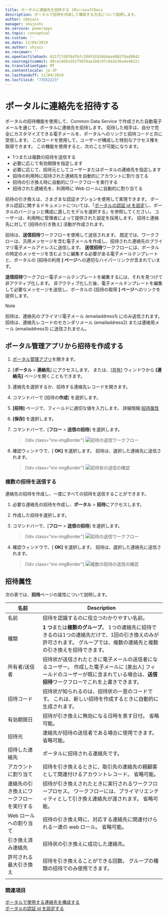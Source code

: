 ```yaml
---
title: ポータルに連絡先を招待する |MicrosoftDocs
description: ポータルで招待を作成して構成する方法について説明します。
author: sbmjais
manager: shujoshi
ms.service: powerapps
ms.topic: conceptual
ms.custom: ''
ms.date: 11/04/2019
ms.author: shjais
ms.reviewer: ''
ms.openlocfilehash: 631f17d9764fbfc209fd193ddabe4882f8ad8042
ms.sourcegitcommit: d9cecdd5a35279d78aa1b6c9fc642e36a4e4612c
ms.translationtype: MT
ms.contentlocale: ja-JP
ms.lasthandoff: 11/04/2019
ms.locfileid: "73552223"
---
```

# <a name="invite-contacts-to-your-portals"></a>ポータルに連絡先を招待する

ポータルの招待機能を使用して、Common Data Service で作成された自動電子メールを通じて、ポータルに連絡先を招待します。 招待した相手は、自分で完全にカスタマイズできる電子メールを、ポータルへのリンクと招待コードと共に受信します。 このコードを使用して、ユーザーが構成した特別なアクセス権を取得できます。 この機能を使用すると、次のことが可能になります。

- 1つまたは複数の招待を送信する
-   必要に応じて有効期限を指定します
-   必要に応じて、招待元としてユーザーまたはポータルの連絡先を指定します
-   招待の利用時に招待された連絡先を自動的にアカウントに割り当てる
-   招待の引き換え時に自動的にワークフローを実行する
-   招待された連絡先を、利用時に Web ロールに自動的に割り当てる

招待の引き換えは、さまざまな認証オプションを使用して実現できます。 ポータル認証に関するドキュメントについては、「[ポータルの認証 id を設定](set-authentication-identity.md)し、ポータルのバージョンと構成に適したモデルを選択する」を参照してください。 ユーザーは、利用時に管理者によって提供された設定を採用します。 招待と連絡先に対して [招待の引き換え] 活動が作成されます。

招待は、**送信招待**ワークフローを使用して送信されます。 既定では、ワークフローは、汎用メッセージを含む電子メールを作成し、招待された連絡先のプライマリ電子メールアドレスに送信します。 **送信招待**ワークフローには、ポータルの特定のメッセージを含むように編集する必要がある電子メールテンプレートと、ポータルの [招待の利用 **] ページ**への適切なハイパーリンクが含まれています。

**送信招待**ワークフロー電子メールテンプレートを編集するには、それを見つけて非アクティブ化します。 非アクティブ化した後、電子メールテンプレートを編集して必要なメッセージを送信し、ポータルの [招待の取得 **] ページ**へのリンクを提供します。

> [!NOTE]
> 招待は、連絡先のプライマリ電子メール (emailaddress1) にのみ送信されます。 招待は、連絡先レコードのセカンダリメール (emailaddress2) または連絡用メール (emailaddress3) に送信されません。

## <a name="create-invitations-from-portal-management-app"></a>ポータル管理アプリから招待を作成する

1.  [ポータル管理アプリ](configure-portal.md)を開きます。

2.  [**ポータル** > **連絡先**] にアクセスします。
    または、[[共有](../manage-existing-portals.md#share)] ウィンドウから **[連絡先]** ページを開くこともできます。 

3.  連絡先を選択するか、招待する連絡先レコードを開きます。

4.  コマンドバーで [招待の**作成**] を選択します。

5.  **[招待]** ページで、フィールドに適切な値を入力します。 詳細情報:[招待属性](#invitation-attributes)

6.  **[保存]** を選択します。

7.  コマンドバーで、[**フロー** > **送信の招待**] を選択します。

    > [!div class="mx-imgBorder"]
    > ![招待の送信ワークフロー](../media/send-invitation-portal-app.png "招待の送信ワークフロー")

8.  確認ウィンドウで、[ **OK]** を選択します。 招待は、選択した連絡先に送信されます。

    > [!div class="mx-imgBorder"]
    > ![招待状の送信の確認](../media/confirm-invitation-portal-app.png "招待状の送信の確認")

### <a name="send-multiple-invitations"></a>複数の招待を送信する

連絡先の招待を作成し、一度にすべての招待を送信することができます。

1.  必要な連絡先の招待を作成し、**ポータル** > **招待**にアクセスします。

2.  作成した招待を選択します。

3.  コマンドバーで、[**フロー** > **送信の招待**] を選択します。

    > [!div class="mx-imgBorder"]
    > ![招待の送信ワークフロー](../media/send-invitation-portal-app.png "招待の送信ワークフロー")

4.  確認ウィンドウで、[ **OK]** を選択します。 招待は、選択した連絡先に送信されます。

    > [!div class="mx-imgBorder"]
    > ![複数の招待の送信の確認](../media/confirm-multiple-invites-portal-app.png "複数の招待の送信の確認")

## <a name="invitation-attributes"></a>招待属性

次の表では、**招待**ページの属性について説明します。


|  名前    |    Description    |
|-------|------------|
|                 名前                  |                                                                                                      招待を認識するのに役立つわかりやすい名前。                                                                                                      |
|                 種類                  |                                             **1 つ**または**複数のグループ**。 1つの連絡先に招待できるのは1つの連絡先だけで、1回の引き換えのみが許可されます。 グループでは、複数の連絡先と複数の引き換えを招待できます。                                              |
|             所有者/送信者              | 招待状が送信されたときに電子メールの送信者になるユーザー。 作成した電子メールに [差出人] フィールドのユーザーが既に含まれている場合は、**送信招待**ワークフローでこれを上書きできます。 |
|            招待コード            |                                                                 招待状が知られるのは、招待状の一意のコードです。 これは、新しい招待を作成するときに自動的に生成されます。                                                                  |
|              有効期限日              |                                                                                     招待が引き換えに無効になる日時を表す日付。 省略可能。                                                                                     |
|                招待元                |                                                                                               連絡先が招待の送信者である場合に使用できます。 省略可能。                                                                                                |
|          招待した連絡先           |                                                                                                             ポータルに招待される連絡先です。                                                                                                              |
|           アカウントに割り当て           |                                                                        招待を引き換えるときに、取引先の連絡先の親顧客として関連付けるアカウントレコード。 省略可能。                                                                        |
| 連絡先の引き換えにワークフローを実行する |                                                         招待が引き換えされたときに実行されるワークフロープロセス。 ワークフローには、プライマリエンティティとして引き換え連絡先が渡されます。 省略可能。                                                          |
|          Web ロールへの割り当て          |                                                                               招待の引き換え時に、対応する連絡先に関連付けられる一連の web ロール。 省略可能。                                                                                |
|          引き換え済み連絡先          |                                                                                                   招待状の引き換えに成功した連絡先。                                                                                                   |
|      許可される最大引き換え      |                                                                                   招待を引き換えることができる回数。 グループの種類の招待でのみ使用できます。                                                                                   |
|                                       |                                                                                                                                                                                                                                                                    |

### <a name="see-also"></a>関連項目

[ポータルで使用する連絡先を構成する](configure-contacts.md)  
[ポータルの認証 id を設定する](set-authentication-identity.md)  
